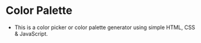 # Color Palette
- This is a color picker or color palette generator using simple HTML, CSS & JavaScript.

